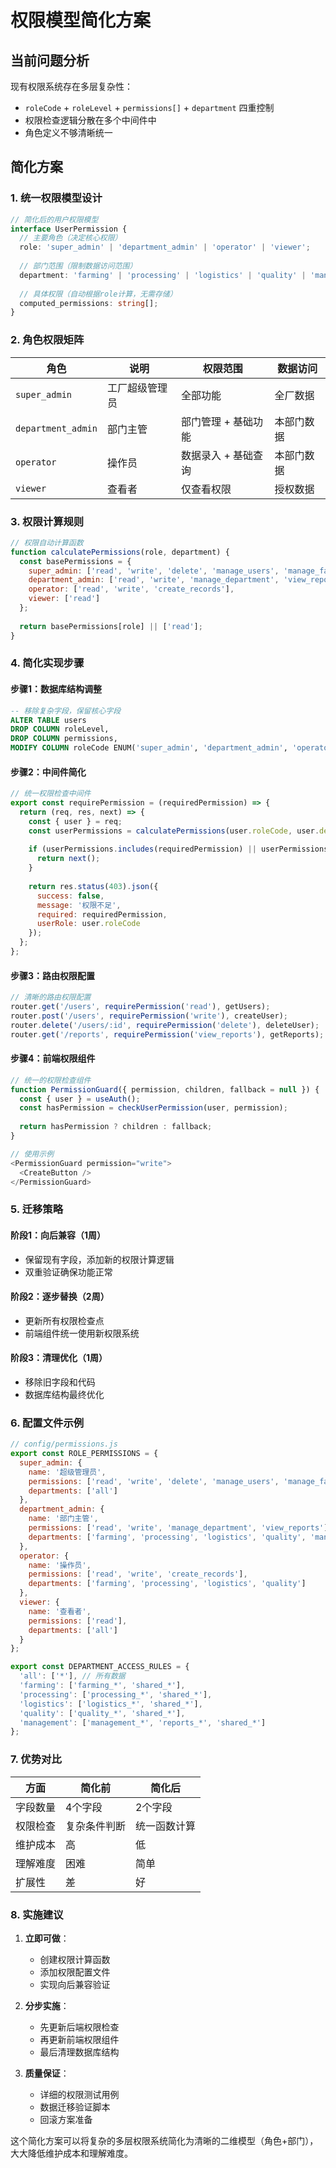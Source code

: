 # 权限模型简化方案

## 当前问题分析

现有权限系统存在多层复杂性：
- `roleCode` + `roleLevel` + `permissions[]` + `department` 四重控制
- 权限检查逻辑分散在多个中间件中
- 角色定义不够清晰统一

## 简化方案

### 1. 统一权限模型设计

```typescript
// 简化后的用户权限模型
interface UserPermission {
  // 主要角色（决定核心权限）
  role: 'super_admin' | 'department_admin' | 'operator' | 'viewer';
  
  // 部门范围（限制数据访问范围）
  department: 'farming' | 'processing' | 'logistics' | 'quality' | 'management' | 'all';
  
  // 具体权限（自动根据role计算，无需存储）
  computed_permissions: string[];
}
```

### 2. 角色权限矩阵

| 角色 | 说明 | 权限范围 | 数据访问 |
|------|------|----------|----------|
| `super_admin` | 工厂超级管理员 | 全部功能 | 全厂数据 |
| `department_admin` | 部门主管 | 部门管理 + 基础功能 | 本部门数据 |
| `operator` | 操作员 | 数据录入 + 基础查询 | 本部门数据 |
| `viewer` | 查看者 | 仅查看权限 | 授权数据 |

### 3. 权限计算规则

```javascript
// 权限自动计算函数
function calculatePermissions(role, department) {
  const basePermissions = {
    super_admin: ['read', 'write', 'delete', 'manage_users', 'manage_factory', 'view_reports'],
    department_admin: ['read', 'write', 'manage_department', 'view_reports'],
    operator: ['read', 'write', 'create_records'],
    viewer: ['read']
  };
  
  return basePermissions[role] || ['read'];
}
```

### 4. 简化实现步骤

#### 步骤1：数据库结构调整
```sql
-- 移除复杂字段，保留核心字段
ALTER TABLE users 
DROP COLUMN roleLevel,
DROP COLUMN permissions,
MODIFY COLUMN roleCode ENUM('super_admin', 'department_admin', 'operator', 'viewer');
```

#### 步骤2：中间件简化
```javascript
// 统一权限检查中间件
export const requirePermission = (requiredPermission) => {
  return (req, res, next) => {
    const { user } = req;
    const userPermissions = calculatePermissions(user.roleCode, user.department);
    
    if (userPermissions.includes(requiredPermission) || userPermissions.includes('all')) {
      return next();
    }
    
    return res.status(403).json({
      success: false,
      message: '权限不足',
      required: requiredPermission,
      userRole: user.roleCode
    });
  };
};
```

#### 步骤3：路由权限配置
```javascript
// 清晰的路由权限配置
router.get('/users', requirePermission('read'), getUsers);
router.post('/users', requirePermission('write'), createUser);
router.delete('/users/:id', requirePermission('delete'), deleteUser);
router.get('/reports', requirePermission('view_reports'), getReports);
```

#### 步骤4：前端权限组件
```typescript
// 统一的权限检查组件
function PermissionGuard({ permission, children, fallback = null }) {
  const { user } = useAuth();
  const hasPermission = checkUserPermission(user, permission);
  
  return hasPermission ? children : fallback;
}

// 使用示例
<PermissionGuard permission="write">
  <CreateButton />
</PermissionGuard>
```

### 5. 迁移策略

#### 阶段1：向后兼容（1周）
- 保留现有字段，添加新的权限计算逻辑
- 双重验证确保功能正常

#### 阶段2：逐步替换（2周）
- 更新所有权限检查点
- 前端组件统一使用新权限系统

#### 阶段3：清理优化（1周）
- 移除旧字段和代码
- 数据库结构最终优化

### 6. 配置文件示例

```javascript
// config/permissions.js
export const ROLE_PERMISSIONS = {
  super_admin: {
    name: '超级管理员',
    permissions: ['read', 'write', 'delete', 'manage_users', 'manage_factory', 'view_reports'],
    departments: ['all']
  },
  department_admin: {
    name: '部门主管',
    permissions: ['read', 'write', 'manage_department', 'view_reports'],
    departments: ['farming', 'processing', 'logistics', 'quality', 'management']
  },
  operator: {
    name: '操作员',
    permissions: ['read', 'write', 'create_records'],
    departments: ['farming', 'processing', 'logistics', 'quality']
  },
  viewer: {
    name: '查看者',
    permissions: ['read'],
    departments: ['all']
  }
};

export const DEPARTMENT_ACCESS_RULES = {
  'all': ['*'], // 所有数据
  'farming': ['farming_*', 'shared_*'],
  'processing': ['processing_*', 'shared_*'],
  'logistics': ['logistics_*', 'shared_*'],
  'quality': ['quality_*', 'shared_*'],
  'management': ['management_*', 'reports_*', 'shared_*']
};
```

### 7. 优势对比

| 方面 | 简化前 | 简化后 |
|------|--------|--------|
| 字段数量 | 4个字段 | 2个字段 |
| 权限检查 | 复杂条件判断 | 统一函数计算 |
| 维护成本 | 高 | 低 |
| 理解难度 | 困难 | 简单 |
| 扩展性 | 差 | 好 |

### 8. 实施建议

1. **立即可做**：
   - 创建权限计算函数
   - 添加权限配置文件
   - 实现向后兼容验证

2. **分步实施**：
   - 先更新后端权限检查
   - 再更新前端权限组件
   - 最后清理数据库结构

3. **质量保证**：
   - 详细的权限测试用例
   - 数据迁移验证脚本
   - 回滚方案准备

这个简化方案可以将复杂的多层权限系统简化为清晰的二维模型（角色+部门），大大降低维护成本和理解难度。